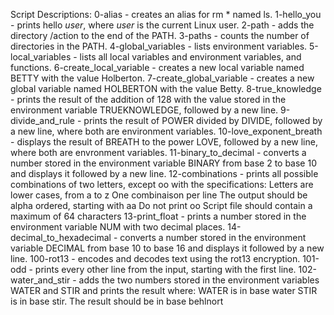 Script Descriptions:
0-alias - creates an alias for rm * named ls.
1-hello_you - prints hello *user*, where *user* is the current Linux user.
2-path - adds the directory /action to the end of the PATH.
3-paths - counts the number of directories in the PATH.
4-global_variables - lists environment variables.
5-local_variables - lists all local variables and environment variables, and functions.
6-create_local_variable - creates a new local variable named BETTY with the value Holberton.
7-create_global_variable - creates a new global variable named HOLBERTON with the value Betty.
8-true_knowledge - prints the result of the addition of 128 with the value stored in the environment variable TRUEKNOWLEDGE, followed by a new line.
9-divide_and_rule - prints the result of POWER divided by DIVIDE, followed by a new line, where both are environment variables.
10-love_exponent_breath - displays the result of BREATH to the power LOVE, followed by a new line, where both are envronment variables.
11-binary_to_decimal - converts a number stored in the environment variable BINARY from base 2 to base 10 and displays it followed by a new line.
12-combinations - prints all possible combinations of two letters, except oo with the specifications:
Letters are lower cases, from a to z
One combinaison per line
The output should be alpha ordered, starting with aa
Do not print oo
Script file should contain a maximum of 64 characters
13-print_float - prints a number stored in the environment variable NUM with two decimal places.
14-decimal_to_hexadecimal - converts a number stored in the environment variable DECIMAL from base 10 to base 16 and displays it followed by a new line.
100-rot13 - encodes and decodes text using the rot13 encryption.
101-odd - prints every other line from the input, starting with the first line.
102-water_and_stir - adds the two numbers stored in the environment variables WATER and STIR and prints the result where:
WATER is in base water
STIR is in base stir.
The result should be in base behlnort